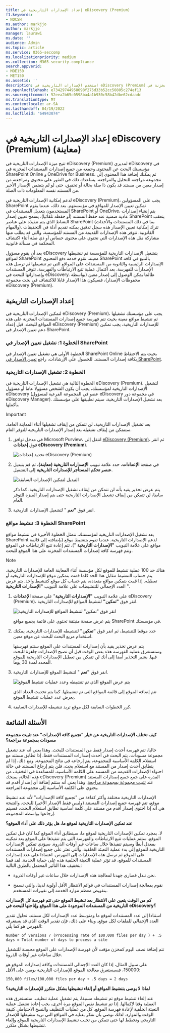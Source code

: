 ```yaml
---
title: إعداد الإصدارات التاريخية في eDiscovery (Premium)
f1.keywords:
- NOCSH
ms.author: markjjo
author: markjjo
manager: laurawi
ms.date: ''
audience: Admin
ms.topic: article
ms.service: O365-seccomp
ms.localizationpriority: medium
ms.collection: M365-security-compliance
search.appverid:
- MOE150
- MET150
ms.assetid: ''
description: استخدم الإصدارات التاريخية في eDiscovery (Premium) لجمع المحتوى من جميع إصدارات المستندات المخزنة في SharePoint OneDrive.
ms.openlocfilehash: e73429744958698f275d33b52cc50805c274ef13
ms.sourcegitcommit: 52eea2b65c0598ba4a1b930c58b42dbe62cdaadc
ms.translationtype: MT
ms.contentlocale: ar-SA
ms.lasthandoff: 04/19/2022
ms.locfileid: "64943074"
---
```

# <a name="set-up-historical-versions-in-ediscovery-premium-preview"></a>إعداد الإصدارات التاريخية في eDiscovery (Premium) (معاينة)

تتيح ميزة الإصدارات التاريخية في eDiscovery (Premium) لمديري eDiscovery في مؤسستك البحث عن المحتوى وجمعه من جميع إصدارات المستندات المخزنة في SharePoint Online و OneDrive for Business. ثم يمكنك إضافة هذا المحتوى إلى مجموعة مراجعة للتحليل والمراجعة. يساعدك ذلك في العثور على محتوى ومراجعته من إصدار معين من مستند قد يكون ذا صلة بحالة أو تحقيق، حتى لو لم يتضمن الإصدار الأخير من المستند نفسه المعلومات ذات الصلة.

لدعم إمكانية الإصدارات التاريخية في eDiscovery (Premium)، يجب على المسؤولين SharePoint تمكين تعيين الإصدار للمواقع في مؤسستهم. بعد ذلك، عندما يقوم المستخدمون بتعديل المستندات في SharePoint أو OneDrive، يتم إنشاء إصدارات عادية ضمنية عند حفظ المستند (أو حفظه تلقائيا). يسمح تعيين إصدار SharePoint بتعقب النشاط الذي يتم تنفيذه على عناصر SharePoint (بما في ذلك المستندات والأحداث والمهام). تترك إمكانية تعيين الإصدار هذه سجل تدقيق يمكنه تقديم أدلة في التحقيقات القانونية. تتوفر هذه الإصدارات القديمة من المستند للمؤسسة، والتي قد يطلب منها مشاركة مثل هذه الإصدارات التي تحتوي على محتوى حساس أو ذي صلة أثناء اكتشاف المحكمة في مسألة قانونية.

بعد أن يقوم مسؤول eDiscovery بتشغيل الإصدارات التاريخية للمؤسسة ثم تنشيطها لمواقع SharePoint معينة، تقوم خدمة دفع المحتوى SharePoint بالتتبع في كافة الإصدارات الرئيسية والثانوية من المستندات على المواقع التي تم تنشيطها ثم ترسل هذه الإصدارات للفهرسة. بعد اكتمال عملية تتبع الارتباطات والفهرسة، تتوفر المستندات وإصداراتها للبحث في eDiscovery. طالما يمكن الوصول إلى إصدار معين (بواسطة محفوظات الإصدار)، فسيكون هذا الإصدار قابلا للاكتشاف في بحث مجموعة eDiscovery (Premium).

## <a name="set-up-historical-versions"></a>إعداد الإصدارات التاريخية

لتمكين الإصدارات التاريخية في eDiscovery (Premium)، يجب على مؤسستك تشغيلها ثم تنشيط مواقع معينة بحيث تتم فهرسة جميع إصدارات المستندات المخزنة على هذه المواقع للبحث. قبل إعداد eDiscovery (Premium) للإصدارات التاريخية، يجب تمكين دعم تعيين الإصدار في SharePoint.

### <a name="step-1-turn-on-versioning-in-sharepoint"></a>الخطوة 1: تشغيل تعيين الإصدار في SharePoint

الخطوة الأولى هي تشغيل تعيين الإصدار في SharePoint Online بحيث يتم الاحتفاظ بكافة إصدارات المستند. للحصول على الإرشادات، راجع [تعيين الإصدار في SharePoint](/microsoft-365/community/versioning-basics-best-practices).

### <a name="step-2-turn-on-historical-versions"></a>الخطوة 2: تشغيل الإصدارات التاريخية

الخطوة التالية هي تشغيل الإصدارات التاريخية في eDiscovery (Premium). لتشغيل الإصدارات التاريخية لمؤسستك، يجب أن يكون الشخص مسؤولا عاما أو مسؤول eDiscovery (عضو في المجموعة الفرعية لمسؤول eDiscovery في مجموعة دور eDiscovery Manager). بعد تشغيل الإصدارات التاريخية، سيتم تطبيقها على مؤسستك بأكملها.

> [!IMPORTANT]
> بعد تشغيل الإصدارات التاريخية، لن تتمكن من إيقاف تشغيلها أثناء المعاينة العامة. ستتمكن من إيقاف تشغيله بعد إصدار الإصدارات التاريخية للتوفر العام.

1. في مدخل توافق Microsoft Purview، انتقل إلى [eDiscovery (Premium)](https://go.microsoft.com/fwlink/p/?linkid=2173764)، ثم انقر فوق **إعدادات eDiscovery (Premium**).

   ![تحديد إعدادات eDiscovery (Premium)](..\media\HistoricalVersions1.png)

2. في صفحة **الإعدادات**، حدد علامة تبويب **الإصدارات التاريخية (معاينة)،** ثم قم بتبديل **عنصر تحكم المستأجر للإصدارات التاريخية** إلى التشغيل.

   ![التبديل لتمكين الإصدارات السابقة](..\media\HistoricalVersions2.png)

   يتم عرض تحذير يفيد بأنه لن تتمكن من إيقاف تشغيل الإصدارات التاريخية. كما ذكر سابقا، لن تتمكن من إيقاف تشغيل الإصدارات التاريخية حتى يتم إصدار الميزة للتوفر العام.

3. انقر فوق **"نعم** " لتشغيل الإصدارات التاريخية.

### <a name="step-3-activate-sharepoint-sites"></a>الخطوة 3: تنشيط مواقع SharePoint

بعد تشغيل الإصدارات التاريخية لمؤسستك، تتمثل الخطوة الأخيرة في تنشيط مواقع SharePoint لدعم الإصدارات التاريخية. عندما تقوم بتنشيط موقع (بإضافته إلى قائمة مواقع على علامة التبويب **"الإصدارات التاريخية** ")، تتم إعادة تتبع الارتباطات في الموقع وتتم فهرسة كافة إصدارات المستندات المخزنة على هذا الموقع للبحث.

> [!NOTE]
> هناك حد 100 عملية تنشيط للموقع لكل مؤسسة أثناء المعاينة العامة للإصدارات التاريخية. يتم حساب التنشيط مقابل هذا الحد كلما قمت بتمكين موقع للإصدارات التاريخية أو تعطيله. إذا قمت بتمكين مواقع متعددة، يتم حساب كل موقع كتنشيط واحد. يتم عرض العدد الإجمالي للتنشيطات على علامة التبويب **"الإصدارات التاريخية** ".

1. على علامة التبويب **"الإصدارات التاريخية**" على صفحة **الإعدادات** eDiscovery (Premium)، انقر فوق **"تمكين"** لتنشيط المواقع للإصدارات التاريخية.

   ![انقر فوق "تمكين" لتنشيط المواقع للإصدارات التاريخية](..\media\HistoricalVersions3.png)  

   يتم عرض صفحة منبثقة تحتوي على قائمة بجميع مواقع SharePoint في مؤسستك.

2. حدد موقعا للتنشيط، ثم انقر فوق **"تمكين"** لتنشيطه للإصدارات التاريخية. يمكنك استخدام مربع البحث للبحث عن موقع معين.

   يتم عرض تحذير يفيد بأن إصدارات المستندات على الموقع ستتم فهرستها وستستغرق عملية الفهرسة هذه بعض الوقت قبل أن تصبح الإصدارات جاهزة للبحث فيها. يشير التحذير أيضا إلى أنك لن تتمكن من تعطيل الإصدارات التاريخية للموقع المحدد لمدة 30 يوما.

3. انقر فوق **"نعم** " لتنشيط الموقع للإصدارات التاريخية.

   ![يتم عرض الموقع الذي تم تنشيطه وعدد عمليات تنشيط الموقع](..\media\HistoricalVersions4.png)  

   تتم إضافة الموقع إلى قائمة المواقع التي تم تنشيطها. كما يتم تحديث العداد الذي يعرض عدد عمليات تنشيط الموقع.

4. كرر الخطوات السابقة لكل موقع تريد تنشيطه للإصدارات السابقة.

## <a name="frequently-asked-questions"></a>الأسئلة الشائعة

**كيف تختلف الإصدارات التاريخية عن خيار "تجميع كافة الإصدارات" عند تثبيت مجموعة مسودات بمجموعة مراجعة؟**

حاليا، تتم فهرسة أحدث إصدار فقط من المستندات للبحث. وهذا يعني أنه عند تشغيل مجموعة مسودات، يتم البحث في أحدث إصدارات المستندات فقط. إذا تطابق مستند مع استعلام الكلمة الأساسية للمجموعة، يتم إرجاعه في نتائج المجموعة. ومع ذلك، إذا لم يتطابق أحدث إصدار من المستند مع استعلام بحث، فلن يتم إرجاع المستند في حالة احتواء الإصدارات القديمة من المستند على الكلمة الأساسية. للمساعدة في التخفيف من هذه الحالة، يمنحك eDiscovery (Premium) القدرة على جمع جميع إصدارات المستند عند [تثبيت مجموعة بمجموعة مراجعة](commit-draft-collection.md#commit-a-draft-collection-to-a-review-set). وهذا يعني أنه ستتم إضافة أي إصدار أقدم قد يحتوي على الكلمة الأساسية إلى مجموعة المراجعة.

الإصدارات التاريخية مختلفة وأكثر كفاءة من "تجميع كافة الإصدارات" لأنه عند تنشيط موقع، تتم فهرسة جميع إصدارات المستند (وليس فقط الإصدار الأخير) للبحث. والنتيجة هي أنه إذا احتوى إصدار أقدم من مستند على كلمة أساسية تطابق استعلام البحث، فسيتم إرجاعها بواسطة المجموعة.

**عند تمكين الإصدارات التاريخية لموقع ما، هل يؤثر ذلك على أداء الموقع؟**

لا. بمجرد تمكين الإصدارات التاريخية لموقع ما، سيتطابق أداء الموقع كما كان قبل تمكين الموقع. ستتم عمليات تتبع الارتباطات والفهرسة التي يتم تنفيذها على الموقع بعد تمكينه بمعدل أبطأ وسيتم تنفيذها خلال ساعات غير أوقات الذروة. سيؤدي تمكين الإصدارات التاريخية للموقع إلى بدء عملية التعبئة الخلفية، والتي تعثر على جميع إصدارات المستندات على الموقع ثم ترسل هذه الإصدارات إلى الفهرس. اعتمادا على عدد إصدارات المستندات للموقع، قد تؤثر عملية التعبئة الخلفية هذه على حماية الخدمة. لقد قمنا بتخفيف هذا التأثير المحتمل بالطرق التالية:

- نحن نبذل قصارى جهدنا لمعالجة هذه الإصدارات خلال ساعات غير أوقات الذروة.

- نقوم بمعالجة إصدارات المستندات في قوائم الانتظار الأقل أولوية لدينا، والتي تسمح بتفويض معظم موارد الخدمة إلى تغييرات المستخدم.

**كم من الوقت يتعين علي الانتظار بعد تنشيط الموقع حتى تتم فهرسة كل الإصدارات التاريخية من المستندات الموجودة على هذا الموقع وإتاحتها للبحث في eDiscovery؟**

استنادا إلى عدد المستندات لموقع ما ومتوسط عدد الإصدارات لكل مستند، نحاول تقدير العدد الإجمالي للملفات لكل موقع. وبناء على ذلك، فإن تقدير الوقت الذي قد يستغرقه الفهرس هو كما يلي:

`Number of versions / (Processing rate of 100,000 files per day ) + .5 days = Total number of days to process a site`

تتم إضافة نصف اليوم كمخزن مؤقت لأن فهرسة الإصدارات على الموقع محسنة للتشغيل خلال ساعات غير أوقات الذروة.

على سبيل المثال، إذا كان العدد الإجمالي للمستندات وكافة إصدارات الموقع هو 150000، فسيستغرق معالجة الموقع للإصدارات التاريخية يومين على الأقل:

`150,000 files/100,000 files per day + .5 days = 2 days`

**لماذا لا يوصى بتنشيط المواقع أو إلغاء تنشيطها بشكل متكرر للإصدارات التاريخية؟**

عند إلغاء تنشيط موقع تم تنشيطه مسبقا، يتم تشغيل عملية تنظيف. ستستغرق هذه العملية وقتا لإكمالها. إذا تم تنشيط نفس الموقع مرة أخرى، يجب إعادة تشغيل عملية التعبئة الخلفية لإعادة فهرسة الموقع. كل من عمليات التنظيف والنسخ الاحتياطي كثيفة الوقت والموارد. لذلك نوصي بأن تفكر بعناية في المواقع التي تريد تنشيطها للإصدار التاريخي وتخطط لها حتى تتمكن من تجنب تنشيط الإصدارات التاريخية للموقع وإلغاء تنشيطها بشكل متكرر.
